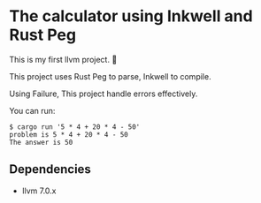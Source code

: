 # The calculator using Inkwell and Rust Peg

This is my first llvm project. 🎉

This project uses Rust Peg to parse, Inkwell to compile.

Using Failure, This project handle errors effectively.

You can run:

```shell
$ cargo run '5 * 4 + 20 * 4 - 50'
problem is 5 * 4 + 20 * 4 - 50
The answer is 50
```

## Dependencies

-   llvm 7.0.x
